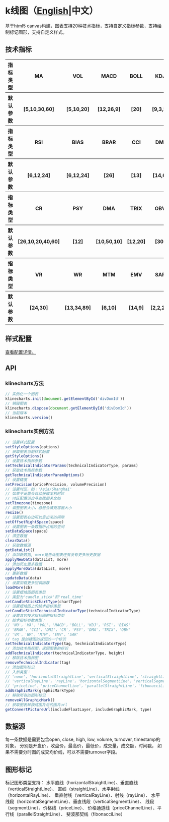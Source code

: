 # k线图（[English](../README.md)|中文）
基于html5 canvas构建，图表支持20种技术指标，支持自定义指标参数，支持绘制标记图形，支持自定义样式。

## 技术指标
<table>
    <tbody>
        <tr>
            <th>指标类型</th>
            <th>MA</th>
            <th>VOL</th>
            <th>MACD</th>
            <th>BOLL</th>
            <th>KDJ</th>
        </tr>
        <tr>
            <th>默认参数</th>
            <th>[5,10,30,60]</th>
            <th>[5,10,20]</th>
            <th>[12,26,9]</th>
            <th>[20]</th>
            <th>[9,3,3]</th>
        </tr>
        <tr>
           <th>指标类型</th>
           <th>RSI</th>
           <th>BIAS</th>
           <th>BRAR</th>
           <th>CCI</th>
           <th>DMI</th>
        </tr>
        <tr>
            <th>默认参数</th>
            <th>[6,12,24]</th>
            <th>[6,12,24]</th>
            <th>[26]</th>
            <th>[13]</th>
            <th>[14,6]</th>
        </tr>
        <tr>
            <th>指标类型</th>
            <th>CR</th>
            <th>PSY</th>
            <th>DMA</th>
            <th>TRIX</th>
            <th>OBV</th>
        </tr>
        <tr>
            <th>默认参数</th>
            <th>[26,10,20,40,60]</th>
            <th>[12]</th>
            <th>[10,50,10]</th>
            <th>[12,20]</th>
            <th>[30]</th>
        </tr>
        <tr>
            <th>指标类型</th>
            <th>VR</th>
            <th>WR</th>
            <th>MTM</th>
            <th>EMV</th>
            <th>SAR</th>
        </tr>
        <tr>
            <th>默认参数</th>
            <th>[24,30]</th>
            <th>[13,34,89]</th>
            <th>[6,10]</th>
            <th>[14,9]</th>
            <th>[2,2,20]</th>
        </tr>
    </tbody>
</table>

## 样式配置
[查看配置详情。](../STYLE-CONFIG-DETAIL.md)

## API
### klinecharts方法
```js
// 实例化一个图表
klinecharts.init(document.getElementById('divDomId'))
// 销毁图表
klinecharts.dispose(document.getElementById('divDomId'))
// 当前版本
klinecharts.version()
```

### klinecharts实例方法
```js
// 设置样式配置
setStyleOptions(options)
// 获取图表当前样式配置
getStyleOptions()
// 设置技术指标参数
setTechnicalIndicatorParams(technicalIndicatorType, params)
// 获取技术指标参数
getTechnicalIndicatorParamOptions()
// 设置精度
setPrecision(pricePrecision, volumePrecision)
// 设置时区，如：'Asia/Shanghai'
// 如果不设置会自动获取本机时区
// 时区配置请自寻查找相关文档
setTimezone(timezone)
// 调整图表大小，总是会填充容器大小
resize()
// 设置图表右边可以空出来的间隙
setOffsetRightSpace(space)
// 设置图表一条数据所占用的空间
setDataSpace(space)
// 清空数据
clearData()
// 获取数据源
getDataList()
// 添加新数据, more是告诉图表还有没有更多历史数据
applyNewData(dataList, more)
// 添加历史更多数据
applyMoreData(dataList, more)
// 更新数据
updateData(data)
// 设置加载更多回调函数
loadMore(cb)
// 设置蜡烛图图表类型
// 类型为'candle_stick'和'real_time'
setCandleStickChartType(chartType)
// 设置蜡烛图上的技术指标类型
setCandleStickTechnicalIndicatorType(technicalIndicatorType)
// 设置其它技术指标图的指标类型
// 技术指标参数类型：
// 'NO'，'MA'，'VOL'，'MACD'，'BOLL'，'KDJ'，'RSI'，'BIAS'
// 'BRAR'，'CCI'，'DMI'，'CR'，'PSY'，'DMA'，'TRIX'，'OBV'
// 'VR'，'WR'，'MTM'，'EMV'，'SAR'
// tag 是创建图的返回的一个标识
setTechnicalIndicatorType(tag, technicalIndicatorType)
// 添加技术指标图，返回图表的标识
addTechnicalIndicator(technicalIndicatorType, height)
// 移除技术指标图
removeTechnicalIndicator(tag)
// 添加图形标记
// 入参类型：
// 'none'，'horizontalStraightLine'，'verticalStraightLine'，'straightLine'，'horizontalRayLine'
// 'verticalRayLine'，'rayLine'，'horizontalSegmentLine'，'verticalSegmentLine'，'segmentLine'
// 'priceLine'，'priceChannelLine'，'parallelStraightLine'，'fibonacciLine'
addGraphicMark(graphicMarkType)
// 移除所有的图形标记
removeAllGraphicMark()
// 获取图表转换成图片后的图片url
getConvertPictureUrl(includeFloatLayer, includeGraphicMark, type)
```

## 数据源
每一条数据是需要包含open, close, high, low, volume, turnover, timestamp的对象，
分别是开盘价，收盘价，最高价，最低价，成交量，成交额，时间戳，
如果不需要分时图的成交均价线，可以不需要turnover字段。

## 图形标记
标记图形类型支持：
水平直线（horizontalStraightLine）、垂直直线（verticalStraightLine）、
直线（straightLine）、水平射线（horizontalRayLine）、
垂直射线（verticalRayLine）、射线（rayLine）、
水平线段（horizontalSegmentLine）、垂直线段（verticalSegmentLine）、
线段（segmentLine）、价格线（priceLine）、
价格通道线（priceChannelLine）、平行线（parallelStraightLine）、
斐波那契线（fibonacciLine）
